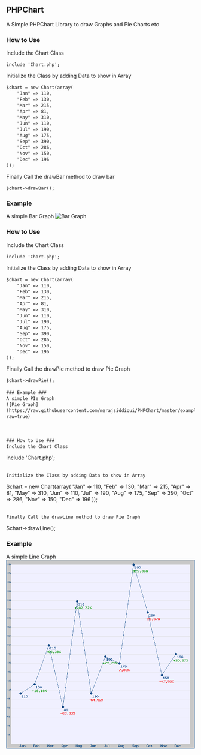 ## PHPChart ##
A Simple PHPChart Library to draw Graphs and Pie Charts etc

### How to Use ###
Include the Chart Class
```
include 'Chart.php';
```

Initialize the Class by adding Data to show in Array
```
$chart = new Chart(array(
    "Jan" => 110,
    "Feb" => 130,
    "Mar" => 215,
    "Apr" => 81,
    "May" => 310,
    "Jun" => 110,
    "Jul" => 190,
    "Aug" => 175,
    "Sep" => 390,
    "Oct" => 286,
    "Nov" => 150,
    "Dec" => 196
));
```

Finally Call the drawBar method to draw bar
```
$chart->drawBar();
```

### Example ###
A simple Bar Graph
![Bar Graph](https://github.com/faizanayubi/PHPChart/blob/master/example.png?raw=true)

### How to Use ###
Include the Chart Class
```
include 'Chart.php';
```

Initialize the Class by adding Data to show in Array
```
$chart = new Chart(array(
    "Jan" => 110,
    "Feb" => 130,
    "Mar" => 215,
    "Apr" => 81,
    "May" => 310,
    "Jun" => 110,
    "Jul" => 190,
    "Aug" => 175,
    "Sep" => 390,
    "Oct" => 286,
    "Nov" => 150,
    "Dec" => 196
));
```

Finally Call the drawPie method to draw Pie Graph
```
$chart->drawPie();

### Example ###
A simple PIe Graph
![Pie Graph](https://raw.githubusercontent.com/merajsiddiqui/PHPChart/master/example_pie.png?raw=true)



### How to Use ###
Include the Chart Class

```
include 'Chart.php';
```

Initialize the Class by adding Data to show in Array

```
$chart = new Chart(array(
    "Jan" => 110,
    "Feb" => 130,
    "Mar" => 215,
    "Apr" => 81,
    "May" => 310,
    "Jun" => 110,
    "Jul" => 190,
    "Aug" => 175,
    "Sep" => 390,
    "Oct" => 286,
    "Nov" => 150,
    "Dec" => 196
));
```

Finally Call the drawLine method to draw Pie Graph
```
$chart->drawLine();

### Example ###
A simple Line Graph
![Line Graph](https://raw.githubusercontent.com/merajsiddiqui/PHPChart/master/exampl_line.png)
